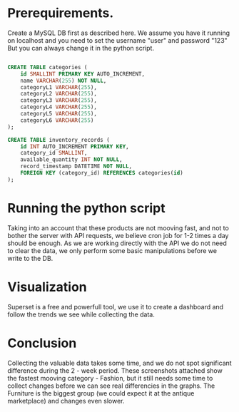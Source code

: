 # Prerequirements.

Create a MySQL DB first as described here. We assume you have it running on localhost and you need to set the username "user" and password "123"
But you can always change it in the python script.

```sql

CREATE TABLE categories (
    id SMALLINT PRIMARY KEY AUTO_INCREMENT,
    name VARCHAR(255) NOT NULL,
    categoryL1 VARCHAR(255),
    categoryL2 VARCHAR(255),
    categoryL3 VARCHAR(255),
    categoryL4 VARCHAR(255),
    categoryL5 VARCHAR(255),
    categoryL6 VARCHAR(255)
);

CREATE TABLE inventory_records (
    id INT AUTO_INCREMENT PRIMARY KEY,
    category_id SMALLINT,
    available_quantity INT NOT NULL,
    record_timestamp DATETIME NOT NULL,
    FOREIGN KEY (category_id) REFERENCES categories(id)
);
```

# Running the python script

Taking into an account that these products are not mooving fast, and not to bother the server with API requests, we believe cron job for 1-2 times a day should be enough.
As we are working directly with the API we do not need to clear the data, we only perform some basic manipulations before we write to the DB.

# Visualization

Superset is a free and powerfull tool, we use it to create a dashboard and follow the trends we see while collecting the data.

# Conclusion

Collecting the valuable data takes some time, and we do not spot significant difference during the 2 - week period. These screenshots attached show the fastest mooving category - Fashion, but it still needs some time to collect changes before we can see real differencies in the graphs. The Furniture is the biggest group (we could expect it at the antique marketplace) and changes even slower.
